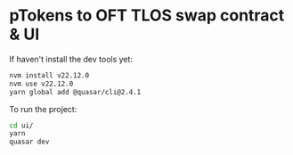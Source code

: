 # pTokens to OFT TLOS swap contract & UI

If haven't install the dev tools yet:

```bash
nvm install v22.12.0
nvm use v22.12.0
yarn global add @quasar/cli@2.4.1
```

To run the project:

```bash
cd ui/
yarn
quasar dev
```

